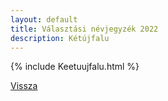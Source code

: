 ```yaml
---
layout: default
title: Választási névjegyzék 2022
description: Kétújfalu
---
```


{% include Keetuujfalu.html %}

[Vissza](./)
